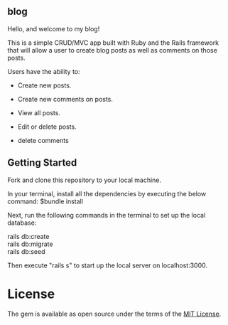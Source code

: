 ## blog

Hello, and welcome to my blog!

This is a simple CRUD/MVC app built with Ruby and the Rails framework that will allow a user to create blog posts as well as comments on those posts.

Users have the ability to:


* Create new posts.

* Create new comments on posts.

* View all posts.

* Edit or delete posts.

* delete comments

<!-- ## Demo
[Course Review](https://youtu.be/RQdk9YKvdpg) -->


## Getting Started

Fork and clone this repository to your local machine.

In your terminal, install all the dependencies by executing the below command: $bundle install

Next, run the following commands in the terminal to set up the local database:


rails db:create
<br>
rails db:migrate
<br>
rails db:seed


Then execute "rails s" to start up the local server on localhost:3000.
 



# License
The gem is available as open source under the terms of the [MIT License](LICENSE.MD).
